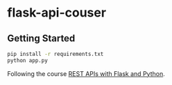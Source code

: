 # flask-api-couser

## Getting Started

```sh
pip install -r requirements.txt
python app.py
```

Following the course [REST APIs with Flask and Python](https://www.udemy.com/course/rest-api-flask-and-python/).
